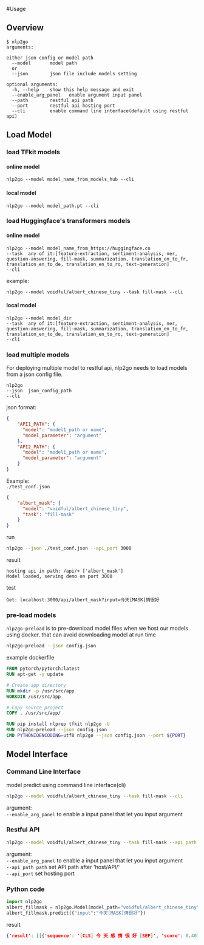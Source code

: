#Usage
## Overview
```
$ nlp2go
arguments:

either json config or model path
  --model       model path 
  or   
  --json        json file include models setting      
  
optional arguments:
  -h, --help    show this help message and exit
  --enable_arg_panel   enable argument input panel
  --path        restful api path
  --port        restful api hosting port
  --cli         enable command line interface(default using restful api)
```

## Load Model
### load TFkit models
#### online model
```
nlp2go --model model_name_from_models_hub --cli
```
#### local model
```
nlp2go --model model_path.pt --cli
```

### load Huggingface's transformers models
#### online model
```
nlp2go --model model_name_from_https://huggingface.co 
--task  any of it:[feature-extraction, sentiment-analysis, ner, question-answering, fill-mask, summarization, translation_en_to_fr, translation_en_to_de, translation_en_to_ro, text-generation]
--cli
```
example:
```
nlp2go --model voidful/albert_chinese_tiny --task fill-mask --cli 
```
#### local model
```
nlp2go --model model_dir
--task  any of it:[feature-extraction, sentiment-analysis, ner, question-answering, fill-mask, summarization, translation_en_to_fr, translation_en_to_de, translation_en_to_ro, text-generation]
--cli
```

### load multiple models
For deploying multiple model to restful api, nlp2go needs to load models from a json config file.
```
nlp2go
--json  json_config_path
--cli
```
json format:  
```json
{
    "API1_PATH": {
      "model": "model1_path or name",
      "model_parameter": "argument"
    },
    "API2_PATH": {
      "model": "model1_path or name",
      "model_parameter": "argument"
    }
}
```
Example:   
`./test_conf.json`
```json
{
    "albert_mask": {
      "model": "voidful/albert_chinese_tiny",
      "task": "fill-mask"
    }
}
```
run  
```bash
nlp2go --json ./test_conf.json --api_port 3000
```
result
```text
hosting api in path: /api/+ ['albert_mask']
Model loaded, serving demo on port 3000
```
test
```text
Get: localhost:3000/api/albert_mask?input=今天[MASK]情很好
```

### pre-load models
`nlp2go-preload` is to pre-download model files when we host our models using docker.
that can avoid downloading model at run time
```bash
nlp2go-preload --json config.json
```
example dockerfile
```dockerfile
FROM pytorch/pytorch:latest
RUN apt-get -y update

# Create app directory
RUN mkdir -p /usr/src/app
WORKDIR /usr/src/app

# Copy source project
COPY . /usr/src/app/

RUN pip install nlprep tfkit nlp2go -U
RUN nlp2go-preload --json config.json
CMD PYTHONIOENCODING=utf8 nlp2go --json config.json --port ${PORT}
```

## Model Interface

### Command Line Interface
model predict using command line interface(cli)
```bash
nlp2go --model voidful/albert_chinese_tiny --task fill-mask --cli 
```
argument:   
`--enable_arg_panel`  to enable a input panel that let you input argument

### Restful API
```bash
nlp2go --model voidful/albert_chinese_tiny --task fill-mask --api_path model --api_port 3000
```
argument:   
`--enable_arg_panel`  to enable a input panel that let you input argument    
`--api_path path` set API path after 'host/API/'   
`--api_port` set hosting port   

### Python code
```python
import nlp2go
albert_fillmask = nlp2go.Model(model_path="voidful/albert_chinese_tiny",model_task="fill-mask")
albert_fillmask.predict({"input":"今天[MASK]情很好"})
```
result
```json
{'result': [[{'sequence': '[CLS] 今 天 感 情 很 好 [SEP]', 'score': 0.40312328934669495, 'token': 2697, 'token_str': '感'}, {'sequence': '[CLS] 今 天 爱 情 很 好 [SEP]', 'score': 0.1470295488834381, 'token': 4263, 'token_str': '爱'} '[CLS] 今 天 表 情 很 好 [SEP]', 'score': 0.0740746483206749, 'token': 6134, 'token_str': '表'}, {'sequence': '[CLS] 今 天 心 情 很 好 [SEP]', 'score': 0.06646344810724258, 'token': 2552, 'token_str': '心'}, {'sequence': '[CLS] 今 ', 'score': 0.02915295772254467, 'token': 4178, 'token_str': '热'}]]}
```